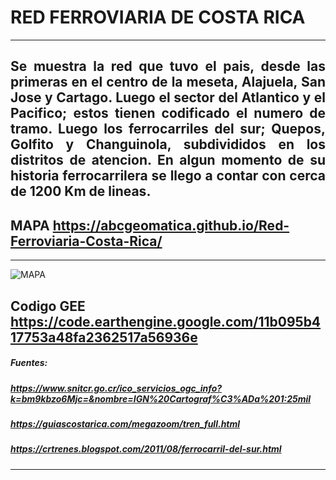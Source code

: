 # RED FERROVIARIA DE COSTA RICA
---
## <p style="text-align: justify;"> Se muestra la red que tuvo el pais, desde las primeras en el centro de la meseta, Alajuela, San Jose y Cartago. Luego el sector del Atlantico y el Pacifico; estos tienen codificado el numero de tramo. Luego los ferrocarriles del sur; Quepos, Golfito y Changuinola, subdivididos en los distritos de atencion. En algun momento de su historia ferrocarrilera se llego a contar con cerca de 1200 Km de lineas.</p>
## MAPA https://abcgeomatica.github.io/Red-Ferroviaria-Costa-Rica/
---
![MAPA](https://github.com/abcgeomatica/Red-Ferroviaria-Costa-Rica/blob/master/Red%20Ferroviaria%20Costa%20Rica.jpg)

## Codigo GEE  https://code.earthengine.google.com/11b095b417753a48fa2362517a56936e

##### Fuentes:
##### https://www.snitcr.go.cr/ico_servicios_ogc_info?k=bm9kbzo6Mjc=&nombre=IGN%20Cartograf%C3%ADa%201:25mil
##### https://guiascostarica.com/megazoom/tren_full.html
##### https://crtrenes.blogspot.com/2011/08/ferrocarril-del-sur.html
---



